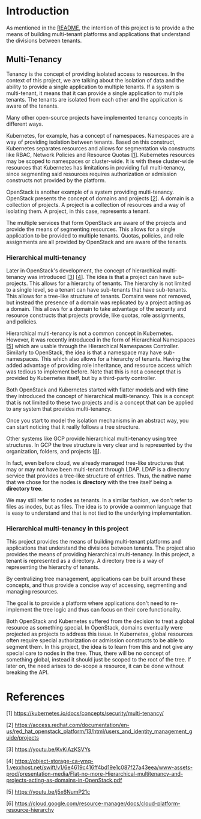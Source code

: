 Introduction
============

As mentioned in the [README](../README/md), the intention of this project is to
provide a the means of building multi-tenant platforms and applications that
understand the divisions between tenants.

## Multi-Tenancy

Tenancy is the concept of providing isolated access to resources. In the context of
this project, we are talking about the isolation of data and the ability to provide
a single application to multiple tenants. If a system is multi-tenant, it means that
it can provide a single application to multiple tenants. The tenants are isolated
from each other and the application is aware of the tenants.

Many other open-source projects have implemented tenancy concepts in different ways.

Kubernetes, for example, has a concept of namespaces. Namespaces are a way of
providing isolation between tenants. Based on this construct, Kubernetes separates
resources and allows for segmentation via constructs like RBAC, Network Policies and
Resource Quotas [[1](https://kubernetes.io/docs/concepts/security/multi-tenancy/)].
Kubernetes resources may be scoped to namespaces or cluster-wide.
It is with these cluster-wide resources that Kubernetes has limitations in providing
full multi-tenancy, since segmenting said resources requires authorization or 
admission constructs not provided by the platform.

OpenStack is another example of a system providing multi-tenancy. OpenStack presents
the concept of domains and projects
[[2](https://access.redhat.com/documentation/en-us/red_hat_openstack_platform/13/html/users_and_identity_management_guide/projects)].
A domain is a collection of projects. A project is a collection of resources and a way
of isolating them. A project, in this case, represents a tenant.

The multiple services that form OpenStack are aware of the projects and provide the
means of segmenting resources. This allows for a single application to be provided
to multiple tenants. Quotas, policies, and role assignments are all provided by
OpenStack and are aware of the tenants.

### Hierarchical multi-tenancy

Later in OpenStack's development, the concept of hierarchical multi-tenancy was
introduced
[[3](https://youtu.be/KvKiAzKSVYs)]
[[4](https://object-storage-ca-ymq-1.vexxhost.net/swift/v1/6e4619c416ff4bd19e1c087f27a43eea/www-assets-prod/presentation-media/Flat-no-more-Hierarchical-multitenancy-and-projects-acting-as-domains-in-OpenStack.pdf)].
The idea is that a project can have sub-projects. This allows for a
hierarchy of tenants. The hierarchy is not limited to a single level, so a tenant
can have sub-tenants that have sub-tenants. This allows for a tree-like structure
of tenants. Domains were not removed, but instead the presence of a domain
was replicated by a project acting as a domain. This allows for a domain to take
advantage of the security and resource constructs that projects provide, like quotas,
role assignments, and policies.

Hierarchical multi-tenancy is not a common concept in Kubernetes. However, it was
recently introduced in the form of Hierarchical Namespaces
[[5](https://youtu.be/j5x6NumP21c)] which are usable through the Hierarchical
Namespaces Controller. Similarly to OpenStack, the idea is that a namespace may
have sub-namespaces. This which also allows for a hierarchy of tenants. Having
the added advantage of providing role inheritance, and resource access which was
tedious to implement before. Note that this is not a concept that is provided by
Kubernetes itself, but by a third-party controller.

Both OpenStack and Kubernetes started with flatter models and with time they
introduced the concept of hierarchical multi-tenancy. This is a concept that
is not limited to these two projects and is a concept that can be applied to
any system that provides multi-tenancy.

Once you start to model the isolation mechanisms in an abstract way, you can
start noticing that it really follows a tree structure.

Other systems like GCP provide hierarchical multi-tenancy using tree structures.
In GCP the tree structure is very clear and is represented by the organization, folders, and projects 
[[6](https://cloud.google.com/resource-manager/docs/cloud-platform-resource-hierarchy)].

In fact, even before cloud, we already managed tree-like structures that may
or may not have been multi-tenant through LDAP. LDAP is a directory service
that provides a tree-like structure of entries. Thus, the native
name that we chose for the nodes is **directory** with the tree itself being a
**directory tree**.

We may still refer to nodes as tenants. In a similar fashion, we don't
refer to files as inodes, but as files. The idea is to provide a common
language that is easy to understand and that is not tied to the underlying
implementation.

### Hierarchical multi-tenancy in this project

This project provides the means of building multi-tenant platforms and applications
that understand the divisions between tenants. The project also provides the means
of providing hierarchical multi-tenancy. In this project, a tenant is represented as
a directory. A directory tree is a way of representing the hierarchy of tenants.

By centralizing tree management, applications can be built around these concepts,
and thus provide a concise way of accessing, segmenting and managing resources.

The goal is to provide a platform where applications don't need to re-implement
the tree logic and thus can focus on their core functionality.

Both OpenStack and Kubernetes suffered from the decision to treat a global resource
as something special. In OpenStack, domains eventually were projected as projects
to address this issue. In Kubernetes, global resources often require special
authorization or admission constructs to be able to segment them. In this project,
the idea is to learn from this and not give any special care to nodes in the tree.
Thus, there will be no concept of something global, instead it should just be scoped
to the root of the tree. If later on, the need arises to de-scope a resource, it
can be done without breaking the API.

# References

[1] https://kubernetes.io/docs/concepts/security/multi-tenancy/

[2] https://access.redhat.com/documentation/en-us/red_hat_openstack_platform/13/html/users_and_identity_management_guide/projects

[3] https://youtu.be/KvKiAzKSVYs

[4] https://object-storage-ca-ymq-1.vexxhost.net/swift/v1/6e4619c416ff4bd19e1c087f27a43eea/www-assets-prod/presentation-media/Flat-no-more-Hierarchical-multitenancy-and-projects-acting-as-domains-in-OpenStack.pdf

[5] https://youtu.be/j5x6NumP21c

[6] https://cloud.google.com/resource-manager/docs/cloud-platform-resource-hierarchy